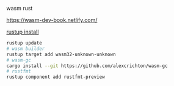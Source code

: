 

wasm rust

https://wasm-dev-book.netlify.com/


[rustup install](https://www.rustup.rs/)


```sh
rustup update
# wasm builder
rustup target add wasm32-unknown-unknown
# wasm-gc
cargo install --git https://github.com/alexcrichton/wasm-gc
# rustfmt
rustup component add rustfmt-preview
```
